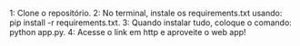 1: Clone o repositório.
2: No terminal, instale os requirements.txt usando: pip install -r requirements.txt.
3: Quando instalar tudo, coloque o comando: python app.py.
4: Acesse o link em http e aproveite o web app!